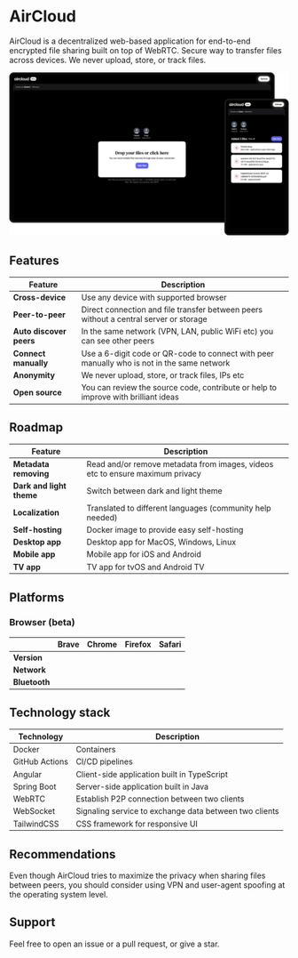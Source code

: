 # AirCloud

AirCloud is a decentralized web-based application for end-to-end encrypted file sharing built on top of WebRTC. Secure
way to transfer files across devices. We never upload, store, or track files.

![desktop-mobile.png](docs/desktop-mobile.png)

## Features

| Feature                 | Description                                                                                |
|-------------------------|--------------------------------------------------------------------------------------------|
| **Cross-device**        | Use any device with supported browser                                                      |
| **Peer-to-peer**        | Direct connection and file transfer between peers without a central server or storage      |
| **Auto discover peers** | In the same network (VPN, LAN, public WiFi etc) you can see other peers                    |
| **Connect manually**    | Use a 6-digit code or QR-code to connect with peer manually who is not in the same network |
| **Anonymity**           | We never upload, store, or track files, IPs etc                                            |
| **Open source**         | You can review the source code, contribute or help to improve with brilliant ideas         |

## Roadmap

| Feature                  | Description                                                                   |
|--------------------------|-------------------------------------------------------------------------------|
| **Metadata removing**    | Read and/or remove metadata from images, videos etc to ensure maximum privacy |
| **Dark and light theme** | Switch between dark and light theme                                           |
| **Localization**         | Translated to different languages (community help needed)                     |
| **Self-hosting**         | Docker image to provide easy self-hosting                                     |
| **Desktop app**          | Desktop app for MacOS, Windows, Linux                                         |
| **Mobile app**           | Mobile app for iOS and Android                                                |
| **TV app**               | TV app for tvOS and Android TV                                                |

## Platforms

### Browser (beta)

|               | Brave | Chrome | Firefox | Safari |
|---------------|-------|--------|---------|--------|
| **Version**   |       |        |         |        |
| **Network**   |       |        |         |        |
| **Bluetooth** |       |        |         |        |

## Technology stack

| Technology     | Description                                            |
|----------------|--------------------------------------------------------|
| Docker         | Containers                                             |
| GitHub Actions | CI/CD pipelines                                        |
| Angular        | Client-side application built in TypeScript            |
| Spring Boot    | Server-side application built in Java                  |
| WebRTC         | Establish P2P connection between two clients           |
| WebSocket      | Signaling service to exchange data between two clients |
| TailwindCSS    | CSS framework for responsive UI                        |

## Recommendations

Even though AirCloud tries to maximize the privacy when sharing files between peers, you should consider using VPN and
user-agent spoofing at the operating system level.

## Support

Feel free to open an issue or a pull request, or give a star.
